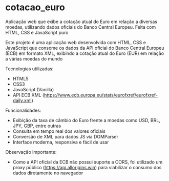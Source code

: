 # cotacao_euro
Aplicação web que exibe a cotação atual do Euro em relação a diversas moedas, utilizando dados oficiais do Banco Central Europeu. Feita com HTML, CSS e JavaScript puro

Este projeto é uma aplicação web desenvolvida com HTML, CSS e JavaScript que consome os dados da API oficial do Banco Central Europeu (ECB) em formato XML, exibindo a cotação atual do Euro (EUR) em relação a várias moedas do mundo

Tecnologias utilizadas:
 - HTML5
 - CSS3
 - JavaScript (Vanilla)
 - API ECB XML (https://www.ecb.europa.eu/stats/eurofxref/eurofxref-daily.xml)

Funcionalidades:
 - Exibição da taxa de câmbio do Euro frente a moedas como USD, BRL, JPY, GBP, entre outras
 - Consulta em tempo real dos valores oficiais
 - Conversão de XML para dados JS via DOMParser
 - Interface moderna, responsiva e fácil de usar

Observação importante:
 - Como a API oficial da ECB não possui suporte a CORS, foi utilizado um proxy público (https://api.allorigins.win) para viabilizar o consumo dos dados diretamente no navegador
